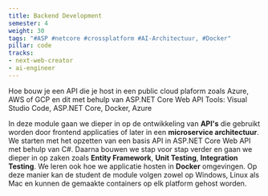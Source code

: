 ```yaml
---
title: Backend Development
semester: 4
weight: 30
tags: "#ASP #netcore #crossplatform #AI-Architectuur, #Docker"
pillar: code
tracks:
- next-web-creator
- ai-engineer
---
```


Hoe bouw je een API die je host in een public cloud plaform zoals Azure, AWS of GCP en dit met behulp van ASP.NET Core Web API
Tools:
Visual Studio Code, ASP.NET Core, Docker, Azure

In deze module gaan we dieper in op de ontwikkeling van **API's** die gebruikt worden door frontend applicaties of later in een **microservice architectuur**. We starten met het opzetten van een basis API in ASP.NET Core Web API met behulp van C#. Daarna bouwen we stap voor stap verder en gaan we dieper in op zaken zoals **Entity Framework**, **Unit Testing**, **Integration Testing**. We leren ook hoe we applicatie hosten in **Docker** omgevingen. Op deze manier kan de student de module volgen zowel op Windows, Linux als Mac en kunnen de gemaakte containers op elk platform gehost worden.
